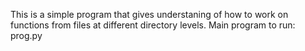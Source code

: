 This is a simple program that gives understaning of how to work on functions from files at different directory levels.
Main program to run: prog.py